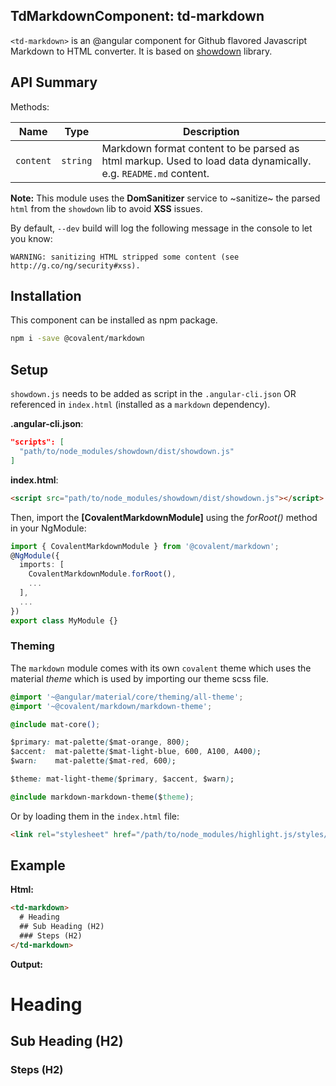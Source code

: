 ## TdMarkdownComponent: td-markdown

`<td-markdown>` is an @angular component for Github flavored Javascript Markdown to HTML converter. It is based on [showdown](https://github.com/showdownjs/showdown/) library.

## API Summary

Methods:

| Name | Type | Description |
| --- | --- | --- |
| `content` | `string` | Markdown format content to be parsed as html markup. Used to load data dynamically. e.g. `README.md` content.

**Note:** This module uses the **DomSanitizer** service to ~sanitize~ the parsed `html` from the `showdown` lib to avoid **XSS** issues.

By default, `--dev` build will log the following message in the console to let you know:

`WARNING: sanitizing HTML stripped some content (see http://g.co/ng/security#xss).`

## Installation

This component can be installed as npm package.

```bash
npm i -save @covalent/markdown
```

## Setup

`showdown.js` needs to be added as script in the `.angular-cli.json` OR referenced in `index.html` (installed as a `markdown` dependency).

**.angular-cli.json**:

```json
"scripts": [
  "path/to/node_modules/showdown/dist/showdown.js"
]
```

**index.html**:

```html
<script src="path/to/node_modules/showdown/dist/showdown.js"></script>
```

Then, import the **[CovalentMarkdownModule]** using the *forRoot()* method in your NgModule:

```typescript
import { CovalentMarkdownModule } from '@covalent/markdown';
@NgModule({
  imports: [
    CovalentMarkdownModule.forRoot(),
    ...
  ],
  ...
})
export class MyModule {}
```

### Theming

The `markdown` module comes with its own `covalent` theme which uses the material *theme* which is used by importing our theme scss file.

```css
@import '~@angular/material/core/theming/all-theme';
@import '~@covalent/markdown/markdown-theme';

@include mat-core();

$primary: mat-palette($mat-orange, 800);
$accent:  mat-palette($mat-light-blue, 600, A100, A400);
$warn:    mat-palette($mat-red, 600);

$theme: mat-light-theme($primary, $accent, $warn);

@include markdown-markdown-theme($theme);
```

Or by loading them in the `index.html` file:

```html
<link rel="stylesheet" href="/path/to/node_modules/highlight.js/styles/vs.css">
```

## Example

**Html:**

```html
<td-markdown>
  # Heading 
  ## Sub Heading (H2)
  ### Steps (H2)
</td-markdown>
```

**Output:**

# Heading 
## Sub Heading (H2)
### Steps (H2)

